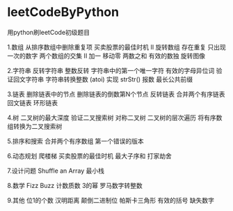 # leetCodeByPython
用python刷leetCode初级题目

1.数组
  从排序数组中删除重复项
  买卖股票的最佳时机 II
  旋转数组
  存在重复
  只出现一次的数字
  两个数组的交集 II
  加一
  移动零
  两数之和
  有效的数独
  旋转图像

2.字符串
  反转字符串
  整数反转
  字符串中的第一个唯一字符
  有效的字母异位词
  验证回文字符串
  字符串转换整数 (atoi)
  实现 strStr()
  报数
  最长公共前缀

3.链表
  删除链表中的节点
  删除链表的倒数第N个节点
  反转链表
  合并两个有序链表
  回文链表
  环形链表

4.树
  二叉树的最大深度
  验证二叉搜索树
  对称二叉树
  二叉树的层次遍历
  将有序数组转换为二叉搜索树

5.排序和搜索
  合并两个有序数组
  第一个错误的版本

6.动态规划
  爬楼梯
  买卖股票的最佳时机
  最大子序和
  打家劫舍

7.设计问题
  Shuffle an Array
  最小栈

8.数学
  Fizz Buzz
  计数质数
  3的幂
  罗马数字转整数

9.其他
  位1的个数
  汉明距离
  颠倒二进制位
  帕斯卡三角形
  有效的括号
  缺失数字
